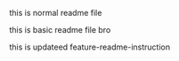 this is normal readme file

this is basic readme file bro

this is updateed feature-readme-instruction
